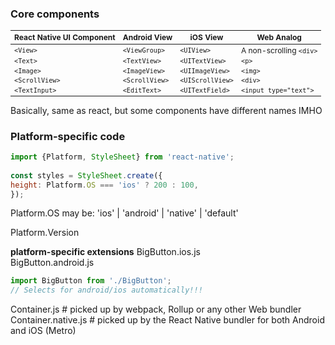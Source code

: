

### Core components
<table style="font-size:12px;"><thead><tr><th>React Native UI Component</th><th>Android View</th><th>iOS View</th><th>Web Analog</th></tr></thead><tbody><tr><td><code>&lt;View&gt;</code></td><td><code>&lt;ViewGroup&gt;</code></td><td><code>&lt;UIView&gt;</code></td><td>A non-scrolling <code>&lt;div&gt;</code></td></tr><tr><td><code>&lt;Text&gt;</code></td><td><code>&lt;TextView&gt;</code></td><td><code>&lt;UITextView&gt;</code></td><td><code>&lt;p&gt;</code></td></tr><tr><td><code>&lt;Image&gt;</code></td><td><code>&lt;ImageView&gt;</code></td><td><code>&lt;UIImageView&gt;</code></td><td><code>&lt;img&gt;</code></td></tr><tr><td><code>&lt;ScrollView&gt;</code></td><td><code>&lt;ScrollView&gt;</code></td><td><code>&lt;UIScrollView&gt;</code></td><td><code>&lt;div&gt;</code></td></tr><tr><td><code>&lt;TextInput&gt;</code></td><td><code>&lt;EditText&gt;</code></td><td><code>&lt;UITextField&gt;</code></td><td><code>&lt;input type="text"&gt;</code></td></tr></tbody></table>

Basically, same as react, but some components have different names IMHO


### Platform-specific code
```jsx
import {Platform, StyleSheet} from 'react-native';  
  
const styles = StyleSheet.create({  
height: Platform.OS === 'ios' ? 200 : 100,  
});
```

Platform.OS may be: 'ios' | 'android' | 'native' | 'default'

Platform.Version

**platform-specific extensions**
BigButton.ios.js  
BigButton.android.js

```jsx
import BigButton from './BigButton';
// Selects for android/ios automatically!!!
```

Container.js # picked up by webpack, Rollup or any other Web bundler
Container.native.js # picked up by the React Native bundler for both Android and iOS (Metro)